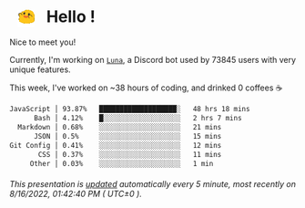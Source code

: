 <h1>   <img src="./spoinky.gif" style="vertical-align:middle;" width="30px">   Hello ! </h1>

Nice to meet you!

Currently, I'm working on <a href='https://github.com/Asgarrrr/Luna'>`Luna`</a>, a Discord bot used by 73845 users with very unique features.

This week, I've worked on ~38 hours of coding, and drinked 0 coffees ☕

```
JavaScript │ 93.87%   ███████████████████░   48 hrs 18 mins
      Bash │ 4.12%    █░░░░░░░░░░░░░░░░░░░   2 hrs 7 mins
  Markdown │ 0.68%    ░░░░░░░░░░░░░░░░░░░░   21 mins
      JSON │ 0.5%     ░░░░░░░░░░░░░░░░░░░░   15 mins
Git Config │ 0.41%    ░░░░░░░░░░░░░░░░░░░░   12 mins
       CSS │ 0.37%    ░░░░░░░░░░░░░░░░░░░░   11 mins
     Other │ 0.03%    ░░░░░░░░░░░░░░░░░░░░   1 min
```

###### This presentation is [updated](https://github.com/Asgarrrr) automatically every 5 minute, most recently on 8/16/2022, 01:42:40 PM ( UTC±0 ).